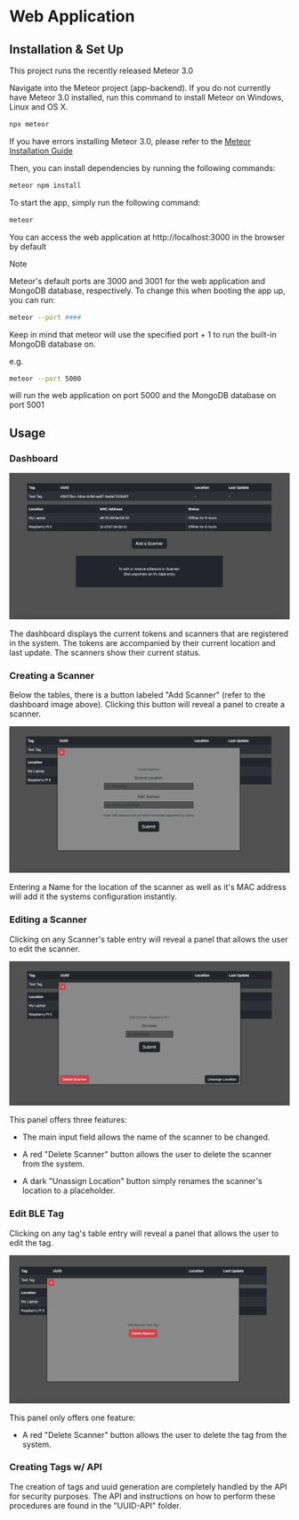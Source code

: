 # Web Application

## Installation & Set Up

This project runs the recently released Meteor 3.0

Navigate into the Meteor project (app-backend).
If you do not currently have Meteor 3.0 installed, run this command to install Meteor on Windows, Linux and OS X.

```bash
npx meteor
```

If you have errors installing Meteor 3.0, please refer to the [Meteor Installation Guide](https://v3-docs.meteor.com/about/install.html)

Then, you can install dependencies by running the following commands: 

```bash
meteor npm install
```

To start the app, simply run the following command: 
```bash
meteor
```
You can access the web application at http://localhost:3000 in the browser by default

> [!NOTE]
> Meteor's default ports are 3000 and 3001 for the web application and MongoDB database, respectively. To change this when booting the app up, you can run:
> ```bash
> meteor --port ####
> ```
> Keep in mind that meteor will use the specified port + 1 to run the built-in MongoDB database on.
>
> e.g.
> ```bash
> meteor --port 5000
> ```
> will run the web application on port 5000 and the MongoDB database on port 5001

## Usage

### Dashboard

![Dashboard](./readme-images/Dashboard.png)

The dashboard displays the current tokens and scanners that are registered in the system. The tokens are accompanied by their current location and last update. 
The scanners show their current status.

### Creating a Scanner

Below the tables, there is a button labeled "Add Scanner" (refer to the dashboard image above).
Clicking this button will reveal a panel to create a scanner.

![Create Scanner](./readme-images/Add-Scanner.png)

Entering a Name for the location of the scanner as well as it's MAC address will add it the systems configuration instantly.

### Editing a Scanner

Clicking on any Scanner's table entry will reveal a panel that allows the user to edit the scanner.

![Edit Scanner](./readme-images/Editing-Scanner.png)

This panel offers three features:

- The main input field allows the name of the scanner to be changed.

- A red "Delete Scanner" button allows the user to delete the scanner from the system.

- A dark "Unassign Location" button simply renames the scanner's location to a placeholder.

### Edit BLE Tag

Clicking on any tag's table entry will reveal a panel that allows the user to edit the tag.

![Edit Tag](./readme-images/Editing-Tag.png)

This panel only offers one feature:

- A red "Delete Scanner" button allows the user to delete the tag from the system.

### Creating Tags w/ API

The creation of tags and uuid generation are completely handled by the API for security purposes. 
The API and instructions on how to perform these procedures are found in the "UUID-API" folder.

